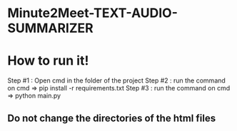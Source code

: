 # Minute2Meet-TEXT-AUDIO-SUMMARIZER

<h1>How to run it!</h1>
<p>

Step #1 : Open cmd in the folder of the project
Step #2 : run the command on cmd => pip install -r requirements.txt
Step #3 : run the command on cmd => python main.py



<h2><b>Do not change the directories of the html files</b></h2>



</p>
